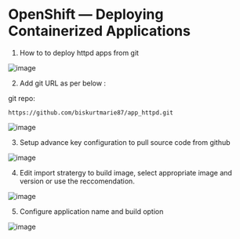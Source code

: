 # OpenShift — Deploying Containerized Applications

1) How to to deploy httpd apps from git

![image](https://github.com/biskurtmarie87/app_httpd/assets/51146912/1e3e90fa-e635-4516-b027-1b056d2d9891)

2) Add git URL as per below :

git repo:
```
https://github.com/biskurtmarie87/app_httpd.git
```

![image](https://github.com/biskurtmarie87/app_httpd/assets/51146912/64dbc15d-05e8-42e9-aafa-f514768786f9)

3) Setup advance key configuration to pull source code from github

![image](https://github.com/biskurtmarie87/app_httpd/assets/51146912/8e621c17-30ca-418c-945f-aed57b5e2320)

4) Edit import stratergy to build image, select appropriate image and version or use the reccomendation.

![image](https://github.com/biskurtmarie87/app_httpd/assets/51146912/7f76607c-7256-4107-b398-8951c0331e9b)

5) Configure application name and build option

![image](https://github.com/biskurtmarie87/app_httpd/assets/51146912/82a54f6c-9cb0-423e-b43a-e874b088c77e)
